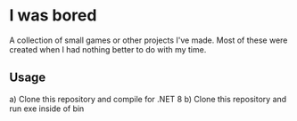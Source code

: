 
# I was bored

A collection of small games or other projects I've made. Most of these were created when I had nothing better to do with my time.


## Usage

a) Clone this repository and compile for .NET 8
b) Clone this repository and run exe inside of bin
